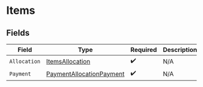 # Items


## Fields

| Field                                                                       | Type                                                                        | Required                                                                    | Description                                                                 |
| --------------------------------------------------------------------------- | --------------------------------------------------------------------------- | --------------------------------------------------------------------------- | --------------------------------------------------------------------------- |
| `Allocation`                                                                | [ItemsAllocation](../../models/shared/itemsallocation.md)                   | :heavy_check_mark:                                                          | N/A                                                                         |
| `Payment`                                                                   | [PaymentAllocationPayment](../../models/shared/paymentallocationpayment.md) | :heavy_check_mark:                                                          | N/A                                                                         |